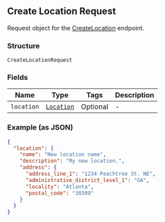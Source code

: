 ## Create Location Request

Request object for the [CreateLocation](#endpoint-createlocation) endpoint.

### Structure

`CreateLocationRequest`

### Fields

| Name | Type | Tags | Description |
|  --- | --- | --- | --- |
| `location` | [`Location`](/doc/models/location.md) | Optional | - |

### Example (as JSON)

```json
{
  "location": {
    "name": "New location name",
    "description": "My new location.",
    "address": {
      "address_line_1": "1234 Peachtree St. NE",
      "administrative_district_level_1": "GA",
      "locality": "Atlanta",
      "postal_code": "30309"
    }
  }
}
```


